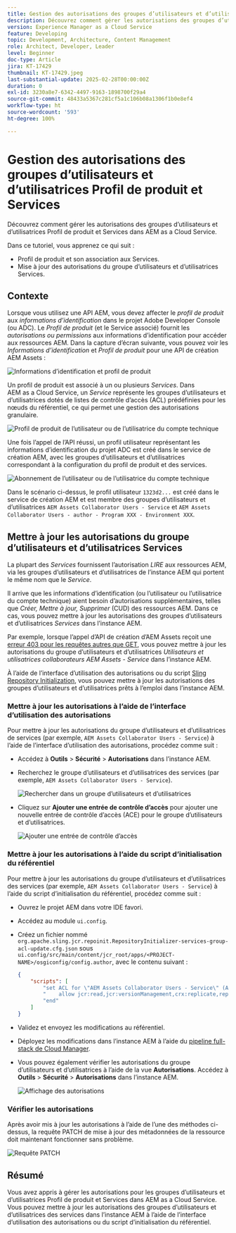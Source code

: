 ```yaml
---
title: Gestion des autorisations des groupes d’utilisateurs et d’utilisatrices Profil de produit et Services
description: Découvrez comment gérer les autorisations des groupes d’utilisateurs et d’utilisatrices Profil de produit et Services dans AEM as a Cloud Service.
version: Experience Manager as a Cloud Service
feature: Developing
topic: Development, Architecture, Content Management
role: Architect, Developer, Leader
level: Beginner
doc-type: Article
jira: KT-17429
thumbnail: KT-17429.jpeg
last-substantial-update: 2025-02-28T00:00:00Z
duration: 0
exl-id: 3230a8e7-6342-4497-9163-1898700f29a4
source-git-commit: 48433a5367c281cf5a1c106b08a1306f1b0e8ef4
workflow-type: ht
source-wordcount: '593'
ht-degree: 100%

---
```


# Gestion des autorisations des groupes d’utilisateurs et d’utilisatrices Profil de produit et Services

Découvrez comment gérer les autorisations des groupes d’utilisateurs et d’utilisatrices Profil de produit et Services dans AEM as a Cloud Service.

Dans ce tutoriel, vous apprenez ce qui suit :

- Profil de produit et son association aux Services.
- Mise à jour des autorisations du groupe d’utilisateurs et d’utilisatrices Services.

## Contexte

Lorsque vous utilisez une API AEM, vous devez affecter le _profil de produit_ aux _informations d’identification_ dans le projet Adobe Developer Console (ou ADC). Le _Profil de produit_ (et le Service associé) fournit les _autorisations ou permissions_ aux informations d’identification pour accéder aux ressources AEM. Dans la capture d’écran suivante, vous pouvez voir les _Informations d’identification_ et _Profil de produit_ pour une API de création AEM Assets :

![Informations d’identification et profil de produit](../assets/how-to/API-Credentials-Product-Profile.png)

Un profil de produit est associé à un ou plusieurs _Services_. Dans AEM as a Cloud Service, un _Service_ représente les groupes d’utilisateurs et d’utilisatrices dotés de listes de contrôle d’accès (ACL) prédéfinies pour les nœuds du référentiel, ce qui permet une gestion des autorisations granulaire.

![Profil de produit de l’utilisateur ou de l’utilisatrice du compte technique](../assets/s2s/technical-account-user-product-profile.png)

Une fois l’appel de l’API réussi, un profil utilisateur représentant les informations d’identification du projet ADC est créé dans le service de création AEM, avec les groupes d’utilisateurs et d’utilisatrices correspondant à la configuration du profil de produit et des services.

![Abonnement de l’utilisateur ou de l’utilisatrice du compte technique](../assets/s2s/technical-account-user-membership.png)

Dans le scénario ci-dessus, le profil utilisateur `1323d2...` est créé dans le service de création AEM et est membre des groupes d’utilisateurs et d’utilisatrices `AEM Assets Collaborator Users - Service` et `AEM Assets Collaborator Users - author - Program XXX - Environment XXX`.

## Mettre à jour les autorisations du groupe d’utilisateurs et d’utilisatrices Services

La plupart des _Services_ fournissent l’autorisation _LIRE_ aux ressources AEM, via les groupes d’utilisateurs et d’utilisatrices de l’instance AEM qui portent le même nom que le _Service_.

Il arrive que les informations d’identification (ou l’utilisateur ou l’utilisatrice du compte technique) aient besoin d’autorisations supplémentaires, telles que _Créer, Mettre à jour, Supprimer_ (CUD) des ressources AEM. Dans ce cas, vous pouvez mettre à jour les autorisations des groupes d’utilisateurs et d’utilisatrices _Services_ dans l’instance AEM.

Par exemple, lorsque l’appel d’API de création d’AEM Assets reçoit une [erreur 403 pour les requêtes autres que GET](../use-cases/invoke-api-using-oauth-s2s.md#403-error-for-non-get-requests), vous pouvez mettre à jour les autorisations du groupe d’utilisateurs et d’utilisatrices _Utilisateurs et utilisatrices collaborateurs AEM Assets - Service_ dans l’instance AEM.

À l’aide de l’interface d’utilisation des autorisations ou du script [Sling Repository Initialization](https://sling.apache.org/documentation/bundles/repository-initialization.html), vous pouvez mettre à jour les autorisations des groupes d’utilisateurs et d’utilisatrices prêts à l’emploi dans l’instance AEM.

### Mettre à jour les autorisations à l’aide de l’interface d’utilisation des autorisations

Pour mettre à jour les autorisations du groupe d’utilisateurs et d’utilisatrices de services (par exemple, `AEM Assets Collaborator Users - Service`) à l’aide de l’interface d’utilisation des autorisations, procédez comme suit :

- Accédez à **Outils** > **Sécurité** > **Autorisations** dans l’instance AEM.

- Recherchez le groupe d’utilisateurs et d’utilisatrices des services (par exemple, `AEM Assets Collaborator Users - Service`).

  ![Rechercher dans un groupe d’utilisateurs et d’utilisatrices](../assets/how-to/search-user-group.png)

- Cliquez sur **Ajouter une entrée de contrôle d’accès** pour ajouter une nouvelle entrée de contrôle d’accès (ACE) pour le groupe d’utilisateurs et d’utilisatrices.

  ![Ajouter une entrée de contrôle d’accès](../assets/how-to/add-ace.png)

### Mettre à jour les autorisations à l’aide du script d’initialisation du référentiel

Pour mettre à jour les autorisations du groupe d’utilisateurs et d’utilisatrices des services (par exemple, `AEM Assets Collaborator Users - Service`) à l’aide du script d’initialisation du référentiel, procédez comme suit :

- Ouvrez le projet AEM dans votre IDE favori.

- Accédez au module `ui.config`.

- Créez un fichier nommé `org.apache.sling.jcr.repoinit.RepositoryInitializer-services-group-acl-update.cfg.json` sous `ui.config/src/main/content/jcr_root/apps/<PROJECT-NAME>/osgiconfig/config.author`, avec le contenu suivant :

  ```json
  {
      "scripts": [
          "set ACL for \"AEM Assets Collaborator Users - Service\" (ACLOptions=ignoreMissingPrincipal)",
          "    allow jcr:read,jcr:versionManagement,crx:replicate,rep:write on /content/dam",
          "end"
      ]
  }
  ```

- Validez et envoyez les modifications au référentiel.

- Déployez les modifications dans l’instance AEM à l’aide du [pipeline full-stack de Cloud Manager](https://experienceleague.adobe.com/fr/docs/experience-manager-cloud-service/content/implementing/using-cloud-manager/cicd-pipelines/introduction-ci-cd-pipelines#full-stack-pipeline).

- Vous pouvez également vérifier les autorisations du groupe d’utilisateurs et d’utilisatrices à l’aide de la vue **Autorisations**. Accédez à **Outils** > **Sécurité** > **Autorisations** dans l’instance AEM.

  ![Affichage des autorisations](../assets/how-to/permissions-view.png)

### Vérifier les autorisations

Après avoir mis à jour les autorisations à l’aide de l’une des méthodes ci-dessus, la requête PATCH de mise à jour des métadonnées de la ressource doit maintenant fonctionner sans problème.

![Requête PATCH](../assets/how-to/patch-request.png)

## Résumé

Vous avez appris à gérer les autorisations pour les groupes d’utilisateurs et d’utilisatrices Profil de produit et Services dans AEM as a Cloud Service. Vous pouvez mettre à jour les autorisations des groupes d’utilisateurs et d’utilisatrices des services dans l’instance AEM à l’aide de l’interface d’utilisation des autorisations ou du script d’initialisation du référentiel.
